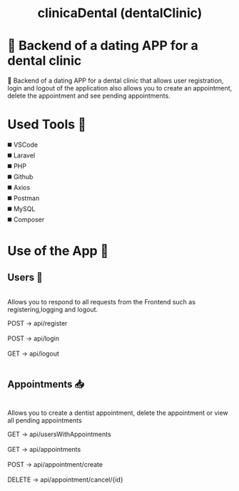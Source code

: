 <h1 align="center">clinicaDental (dentalClinic)</h1>

📢 Backend of a dating APP for a dental clinic
=======
📢 Backend of a dating APP for a dental clinic that allows user registration, login and logout of the application also allows you to create an appointment, delete the appointment and see pending appointments.

# Used Tools 🔨
 
 ◼️ VSCode<br>
 ◼️ Laravel<br>
 ◼️ PHP<br>
 ◼️ Github<br>
 ◼️ Axios<br>
 ◼️ Postman<br>
 ◼️ MySQL<br>
 ◼️ Composer<br>
 

# Use of the App  📃

<h2>  Users  👥 </h2><br>
Allows you to respond to all requests from the Frontend such as registering,logging and logout.<br>

POST -> api/register<br><br>
POST -> api/login<br><br>
GET  -> api/logout<br><br>

<h2>Appointments 📥 </h2><br>
Allows you to create a dentist appointment, delete the appointment or view all pending appointments<br>

GET -> api/usersWithAppointments<br><br>
GET -> api/appointments<br><br>
POST -> api/appointment/create<br><br>
DELETE -> api/appointment/cancel/{id}<br><br>

